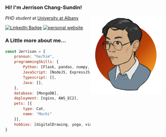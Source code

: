 ### Hi! I'm Jerrison Chang-Sundin!
<img align="right" src="img/cartoonized_profile_pic.png" width="230"/>

_PHD student_ at [University at Albany](https://www.albany.edu/)

[![LinkedIn Badge](https://img.shields.io/badge/chunyen--cs-0077B5?style=flat&logo=linkedin&logoColor=white)](https://www.linkedin.com/in/chunyen-cs/)
[![personal website](https://img.shields.io/badge/website-chunyencs.com-bae8ff?style=flat&logoColor=white&labelColor=16587a)](https://chunyencs.com/)

### A Little more about me...
```Javascript
const Jerrison = {
    pronoun: "he/him",
    programmingSkills: {
        Python: [Flask, pandas, numpy, scikit-learn, nltk, spacy],
        JavaScript: [NodeJS, ExpressJS, AngularJS, ReactJS, cytoscapejs],
        Typescript: [],
        Java: [],
    },
    database: [MongoDB],
    deployment: [nginx, AWS_EC2],
    pets: [{
        type: Cat,
        name: "Mochi"
    }],
    hobbies: [digitalDrawing, yoga, videoGames, sawing]
}
```
<!-- ![Top Langs](https://github-readme-stats.vercel.app/api/top-langs/?username=jerrisonchang&theme=city_lights&layout=compact&langs_count=10) -->
<!--
**JerrisonChang/jerrisonchang** is a ✨ _special_ ✨ repository because its `README.md` (this file) appears on your GitHub profile.

Here are some ideas to get you started:

- 🔭 I’m currently working on ...
- 🌱 I’m currently learning ...
- 👯 I’m looking to collaborate on ...
- 🤔 I’m looking for help with ...
- 💬 Ask me about ...
- 📫 How to reach me: ...
- 😄 Pronouns: ...
- ⚡ Fun fact: ...
-->
